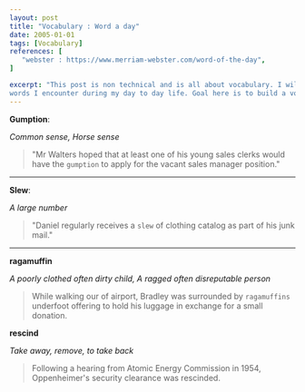 ```yaml
---
layout: post
title: "Vocabulary : Word a day"
date: 2005-01-01
tags: [Vocabulary]
references: [
   "webster : https://www.merriam-webster.com/word-of-the-day",
] 

excerpt: "This post is non technical and is all about vocabulary. I will be using this post to store favorite
words I encounter during my day to day life. Goal here is to build a vocabulary that can be useful moving forward."
---
```


**Gumption**:  
  
_Common sense, Horse sense_

> "Mr Walters hoped that at least one of his young sales clerks would have the `gumption` to apply for the vacant
sales manager position."

<hr/>

**Slew**:  

_A large number_  

> "Daniel regularly receives a `slew` of clothing catalog as part of his junk mail."  

<hr/>

 **ragamuffin**  
 
 _A poorly clothed often dirty child, A ragged often disreputable person_
 
 > While walking our of airport, Bradley was surrounded by `ragamuffins` underfoot offering to
 hold his luggage in exchange for a small donation.  

 **rescind**

_Take away, remove, to take back_  

> Following a hearing from Atomic Energy Commission in 1954, Oppenheimer's security clearance was rescinded.










